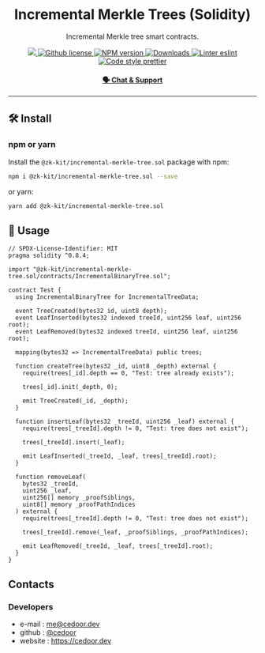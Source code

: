 <p align="center">
    <h1 align="center">
         Incremental Merkle Trees (Solidity)
    </h1>
    <p align="center">Incremental Merkle tree smart contracts.</p>
</p>

<p align="center">
    <a href="https://github.com/appliedzkp/zk-kit">
        <img src="https://img.shields.io/badge/project-zk--kit-blue.svg?style=flat-square">
    </a>
    <a href="https://github.com/appliedzkp/zk-kit/blob/main/LICENSE">
        <img alt="Github license" src="https://img.shields.io/github/license/appliedzkp/zk-kit.svg?style=flat-square">
    </a>
    <a href="https://www.npmjs.com/package/@zk-kit/incremental-merkle-tree.sol">
        <img alt="NPM version" src="https://img.shields.io/npm/v/@zk-kit/incremental-merkle-tree.sol?style=flat-square" />
    </a>
    <a href="https://npmjs.org/package/@zk-kit/incremental-merkle-tree.sol">
        <img alt="Downloads" src="https://img.shields.io/npm/dm/@zk-kit/incremental-merkle-tree.sol.svg?style=flat-square" />
    </a>
    <a href="https://eslint.org/">
        <img alt="Linter eslint" src="https://img.shields.io/badge/linter-eslint-8080f2?style=flat-square&logo=eslint" />
    </a>
    <a href="https://prettier.io/">
        <img alt="Code style prettier" src="https://img.shields.io/badge/code%20style-prettier-f8bc45?style=flat-square&logo=prettier" />
    </a>
</p>

<div align="center">
    <h4>
        <a href="https://discord.gg/9B9WgGP6YM">
            🗣️ Chat &amp; Support
        </a>
    </h4>
</div>

---

## 🛠 Install

### npm or yarn

Install the `@zk-kit/incremental-merkle-tree.sol` package with npm:

```bash
npm i @zk-kit/incremental-merkle-tree.sol --save
```

or yarn:

```bash
yarn add @zk-kit/incremental-merkle-tree.sol
```

## 📜 Usage

```solidity
// SPDX-License-Identifier: MIT
pragma solidity ^0.8.4;

import "@zk-kit/incremental-merkle-tree.sol/contracts/IncrementalBinaryTree.sol";

contract Test {
  using IncrementalBinaryTree for IncrementalTreeData;

  event TreeCreated(bytes32 id, uint8 depth);
  event LeafInserted(bytes32 indexed treeId, uint256 leaf, uint256 root);
  event LeafRemoved(bytes32 indexed treeId, uint256 leaf, uint256 root);

  mapping(bytes32 => IncrementalTreeData) public trees;

  function createTree(bytes32 _id, uint8 _depth) external {
    require(trees[_id].depth == 0, "Test: tree already exists");

    trees[_id].init(_depth, 0);

    emit TreeCreated(_id, _depth);
  }

  function insertLeaf(bytes32 _treeId, uint256 _leaf) external {
    require(trees[_treeId].depth != 0, "Test: tree does not exist");

    trees[_treeId].insert(_leaf);

    emit LeafInserted(_treeId, _leaf, trees[_treeId].root);
  }

  function removeLeaf(
    bytes32 _treeId,
    uint256 _leaf,
    uint256[] memory _proofSiblings,
    uint8[] memory _proofPathIndices
  ) external {
    require(trees[_treeId].depth != 0, "Test: tree does not exist");

    trees[_treeId].remove(_leaf, _proofSiblings, _proofPathIndices);

    emit LeafRemoved(_treeId, _leaf, trees[_treeId].root);
  }
}

```

## Contacts

### Developers

- e-mail : me@cedoor.dev
- github : [@cedoor](https://github.com/cedoor)
- website : https://cedoor.dev
